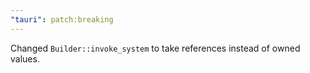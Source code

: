 ```yaml
---
"tauri": patch:breaking
---
```


Changed `Builder::invoke_system` to take references instead of owned values.
